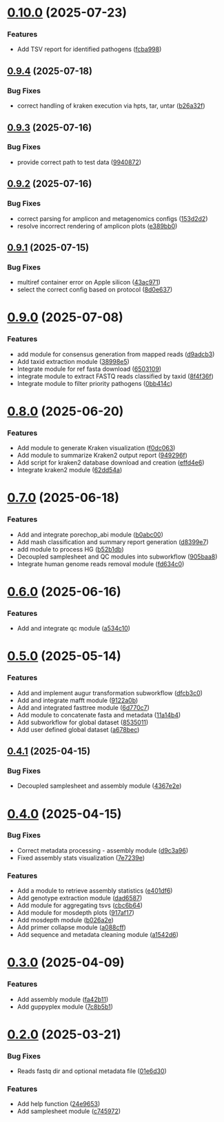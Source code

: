 # [0.10.0](https://github.com/kwtrp-peo/viralphyl/compare/v0.9.4...v0.10.0) (2025-07-23)


### Features

* Add TSV report for identified pathogens ([fcba998](https://github.com/kwtrp-peo/viralphyl/commit/fcba998cf2980524f94028bd994059086fdc3134))

## [0.9.4](https://github.com/kwtrp-peo/viralphyl/compare/v0.9.3...v0.9.4) (2025-07-18)


### Bug Fixes

* correct handling of kraken execution via hpts, tar, untar ([b26a32f](https://github.com/kwtrp-peo/viralphyl/commit/b26a32ff40b64b3456f7040e19e15f900a71aacf))

## [0.9.3](https://github.com/kwtrp-peo/viralphyl/compare/v0.9.2...v0.9.3) (2025-07-16)


### Bug Fixes

* provide correct path to test data ([9940872](https://github.com/kwtrp-peo/viralphyl/commit/9940872885f7c2898ab55e56801bb32979ce278c))

## [0.9.2](https://github.com/kwtrp-peo/viralphyl/compare/v0.9.1...v0.9.2) (2025-07-16)


### Bug Fixes

* correct parsing for amplicon and metagenomics configs ([153d2d2](https://github.com/kwtrp-peo/viralphyl/commit/153d2d2d38bab5ace45eb352d45ee554532f7536))
* resolve incorrect rendering of amplicon plots ([e389bb0](https://github.com/kwtrp-peo/viralphyl/commit/e389bb0d3578ff66f9cb57f09729b05c86082924))

## [0.9.1](https://github.com/kwtrp-peo/viralphyl/compare/v0.9.0...v0.9.1) (2025-07-15)


### Bug Fixes

* multiref container error on Apple silicon ([43ac971](https://github.com/kwtrp-peo/viralphyl/commit/43ac971a2908cd3d1075ca94d6801f665d55426b))
* select the correct config based on protocol ([8d0e637](https://github.com/kwtrp-peo/viralphyl/commit/8d0e63739f356c0cf15124e3eb8dc8fe9b534e9a))

# [0.9.0](https://github.com/kwtrp-peo/viralphyl/compare/v0.8.0...v0.9.0) (2025-07-08)


### Features

* add module for consensus generation from mapped reads ([d9adcb3](https://github.com/kwtrp-peo/viralphyl/commit/d9adcb3111b752751b135e375fcaa6c135a79a9f))
* Add taxid extraction module ([38998e5](https://github.com/kwtrp-peo/viralphyl/commit/38998e515161261cd33dce683031fbb79d1e06b1))
* Integrate module for ref fasta download ([6503109](https://github.com/kwtrp-peo/viralphyl/commit/6503109b2eec88f361cb94ad417741f138db4de3))
* integrate module to extract FASTQ reads classified by taxid ([8f4f36f](https://github.com/kwtrp-peo/viralphyl/commit/8f4f36feb816d76d4be852c0ff63baa406b2a82b))
* Integrate module to filter priority pathogens ([0bb414c](https://github.com/kwtrp-peo/viralphyl/commit/0bb414c2d06ca2f8620252239f923ff10e43b194))

# [0.8.0](https://github.com/kwtrp-peo/viralphyl/compare/v0.7.0...v0.8.0) (2025-06-20)


### Features

* Add module to generate Kraken visualization ([f0dc063](https://github.com/kwtrp-peo/viralphyl/commit/f0dc063df46e0f1c49c76c0c7a55fa181fd17aa0))
* Add module to summarize Kraken2 output report ([949296f](https://github.com/kwtrp-peo/viralphyl/commit/949296f68767634efe719c3f02b091acb62cacde))
* Add script for kraken2 database download and creation ([effd4e6](https://github.com/kwtrp-peo/viralphyl/commit/effd4e628832e9c4a94625a7c18f534ec582f536))
* Integrate kraken2 module ([62dd54a](https://github.com/kwtrp-peo/viralphyl/commit/62dd54af9a5ac36e6db2c8a43fb9486a406a4704))

# [0.7.0](https://github.com/kwtrp-peo/viralphyl/compare/v0.6.0...v0.7.0) (2025-06-18)


### Features

* Add and integrate porechop_abi module ([b0abc00](https://github.com/kwtrp-peo/viralphyl/commit/b0abc007904f7e2e72ce48a850cb9bc5ea26add9))
* Add mash classification and summary report generation ([d8399e7](https://github.com/kwtrp-peo/viralphyl/commit/d8399e7bdf37a46378ade2722c4873cb457b12a4))
* add module to process HG ([b52b1db](https://github.com/kwtrp-peo/viralphyl/commit/b52b1db8be8d9f5afdcf7cff6d42a660d304e6e5))
* Decoupled samplesheet and QC modules into subworkflow ([905baa8](https://github.com/kwtrp-peo/viralphyl/commit/905baa855747f93a0384de81854ec38ae6e353d3))
* Integrate human genome reads removal module ([fd634c0](https://github.com/kwtrp-peo/viralphyl/commit/fd634c081f846ff1a234fa3b03ce9e99164b1d1e))

# [0.6.0](https://github.com/kwtrp-peo/viralphyl/compare/v0.5.0...v0.6.0) (2025-06-16)


### Features

* Add and integrate qc module ([a534c10](https://github.com/kwtrp-peo/viralphyl/commit/a534c105814df192702c392defc3abe988c23d0c))

# [0.5.0](https://github.com/kwtrp-peo/viralphyl/compare/v0.4.1...v0.5.0) (2025-05-14)


### Features

* Add and implement augur transformation subworkflow ([dfcb3c0](https://github.com/kwtrp-peo/viralphyl/commit/dfcb3c0b916d82a79d67c9821383c83abdfaae7e))
* Add and integrate mafft module ([9122a0b](https://github.com/kwtrp-peo/viralphyl/commit/9122a0b2b144febb708214fdf0a1287ae3f715e4))
* Add and integrated fasttree module ([6d770c7](https://github.com/kwtrp-peo/viralphyl/commit/6d770c7c77c70e63424d8be90ca3138ab1461653))
* Add module to concatenate fasta and metadata ([11a14b4](https://github.com/kwtrp-peo/viralphyl/commit/11a14b42e244b142076a6ea77a7e7cf79ca061bf))
* Add subworkflow for global dataset ([8535011](https://github.com/kwtrp-peo/viralphyl/commit/8535011eb395c27e0c9874cca22936ffee49ff96))
* Add user defined global dataset ([a678bec](https://github.com/kwtrp-peo/viralphyl/commit/a678bec7a64c59f2f37da42b756866ea13bcd88d))

## [0.4.1](https://github.com/kwtrp-peo/viralphyl/compare/v0.4.0...v0.4.1) (2025-04-15)


### Bug Fixes

* Decoupled samplesheet and assembly module ([4367e2e](https://github.com/kwtrp-peo/viralphyl/commit/4367e2e335b3a7fe92ff805b94b5b366efe030ac))

# [0.4.0](https://github.com/kwtrp-peo/viralphyl/compare/v0.3.0...v0.4.0) (2025-04-15)


### Bug Fixes

* Correct metadata processing - assembly module ([d9c3a96](https://github.com/kwtrp-peo/viralphyl/commit/d9c3a96a53a109e9925236dfeaccf7ae9070922a))
* Fixed assembly stats visualization ([7e7239e](https://github.com/kwtrp-peo/viralphyl/commit/7e7239e9f5e58e846413f910bfbc2c4e240875e2))


### Features

* Add a module to retrieve assembly statistics ([e401df6](https://github.com/kwtrp-peo/viralphyl/commit/e401df6844a49c987cc0d5510394c7da285f668f))
* Add genotype extraction module ([dad6587](https://github.com/kwtrp-peo/viralphyl/commit/dad6587446d0251bb1951416b7fcfb9d9980141a))
* Add module for aggregating tsvs ([cbc6b64](https://github.com/kwtrp-peo/viralphyl/commit/cbc6b64f5df50f8a4c2cd211643faca0ba5f773f))
* Add module for mosdepth plots ([917af17](https://github.com/kwtrp-peo/viralphyl/commit/917af17ec54ff8f8108d82a38ca45e6b075909fb))
* Add mosdepth module ([b026a2e](https://github.com/kwtrp-peo/viralphyl/commit/b026a2e162589eec4889d03b133dfabd954f56a7))
* Add primer collapse module ([a088cff](https://github.com/kwtrp-peo/viralphyl/commit/a088cff2399a6f5d5a74db18e58c4ea23bd842b4))
* Add sequence and metadata cleaning module ([a1542d6](https://github.com/kwtrp-peo/viralphyl/commit/a1542d623ed298c2472e475b7facb7aa3ddcef40))

# [0.3.0](https://github.com/kwtrp-peo/viralphyl/compare/v0.2.0...v0.3.0) (2025-04-09)


### Features

* Add assembly module ([fa42b11](https://github.com/kwtrp-peo/viralphyl/commit/fa42b11365ac56417ad56ab0ae8438440478fe04))
* Add guppyplex module ([7c8b5b1](https://github.com/kwtrp-peo/viralphyl/commit/7c8b5b1604e5969bafa9f936291605a7ea140aa4))

# [0.2.0](https://github.com/kwtrp-peo/viralphyl/compare/v0.1.0...v0.2.0) (2025-03-21)


### Bug Fixes

* Reads fastq dir and optional metadata file ([01e6d30](https://github.com/kwtrp-peo/viralphyl/commit/01e6d30e201016d46956bcc5ac9e90a4f2198329))


### Features

* Add help function ([24e9653](https://github.com/kwtrp-peo/viralphyl/commit/24e9653cac5dde72dedd2b6259e6ef9bbe9a6562))
* Add samplesheet module ([c745972](https://github.com/kwtrp-peo/viralphyl/commit/c745972cb81664dba1290a5c16cf9d2fb9836199))
